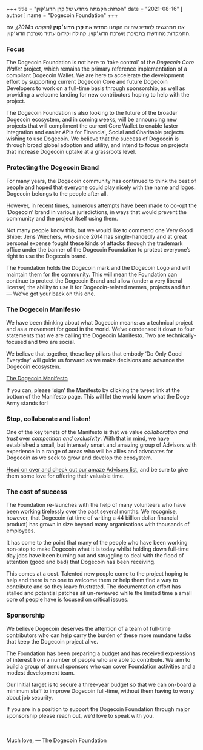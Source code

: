 +++
title = "הכרזה: הקמתה מחדש של קרן הדוג׳קוין"
date = "2021-08-16"
[ author ]
  name = "Dogecoin Foundation"
+++

אנו מתרגשים להודיע שהיום הקמנו מחדש את **קרן הדוג׳קוין** *(הוקמה ב2014)*, עם התמקדות מחודשת בתמיכת מערכת הדוג׳קוין, קהילה וקידום עתיד מערכת הדוג׳קוין.
### Focus

The Dogecoin Foundation is not here to ‘take control’ of the *Dogecoin Core Wallet* project, which remains the primary reference implementation of a compliant Dogecoin Wallet. We are here to accelerate the development effort by supporting current Dogecoin Core and future Dogecoin Developers to work on a full-time basis through sponsorship, as well as providing a welcome landing for new contributors hoping to help with the project.

The Dogecoin Foundation is also looking to the future of the broader Dogecoin ecosystem, and in coming weeks, will be announcing new projects that will compliment the current Core Wallet to enable faster integration and easier APIs for Financial, Social and Charitable projects wishing to use Dogecoin. We believe that the success of Dogecoin is through broad global adoption and utility, and intend to focus on projects that increase Dogecoin uptake at a grassroots level.

### Protecting the Dogecoin Brand

For many years, the Dogecoin community has continued to think the best of people and hoped that everyone could play nicely with the name and logos. Dogecoin belongs to the people after all.

However, in recent times, numerous attempts have been made to co-opt the 'Dogecoin' brand in various jurisdictions, in ways that would prevent the community and the project itself using them.

Not many people know this, but we would like to commend one Very Good Shibe: Jens Wiechers, who since 2014 has single-handedly and at great personal expense fought these kinds of attacks through the trademark office under the banner of the Dogecoin Foundation to protect everyone’s right to use the Dogecoin brand. 

The Foundation holds the Dogecoin mark and the Dogecoin Logo and will maintain them for the community. This will mean the Foundation can continue to protect the Dogecoin Brand and allow (under a very liberal license) the ability to use it for Dogecoin-related memes, projects and fun. — We’ve got your back on this one.

### The Dogecoin Manifesto

We have been thinking about what Dogecoin means: as a technical project and as a movement for good in the world. We’ve condensed it down to four statements that we are calling the Dogecoin Manifesto. Two are technically-focused and two are social.

We believe that together, these key pillars that embody ‘Do Only Good Everyday’ will guide us forward as we make decisions and advance the Dogecoin ecosystem.

[The Dogecoin Manifesto](/manifesto)

If you can, please ‘sign’ the Manifesto by clicking the tweet link at the bottom of the Manifesto page. This will let the world know what the Doge Army stands for!

### Stop, collaborate and listen!

One of the key tenets of the Manifesto is that we value *collaboration and trust* over *competition and exclusivity*. With that in mind, we have established a small, but intensely smart and amazing group of Advisors with experience in a range of areas who will be allies and advocates for Dogecoin as we seek to grow and develop the ecosystem.

[Head on over and check out our amaze Advisors list](/about), and be sure to give them some love for offering their valuable time.

### The cost of success

The Foundation re-launches with the help of many volunteers who have been working tirelessly over the past several months. We recognise, however, that Dogecoin (at time of writing a 44 billion dollar financial product) has grown in size beyond many organisations with thousands of employees.

It has come to the point that many of the people who have been working non-stop to make Dogecoin what it is today whilst holding down full-time day jobs have been burning out and struggling to deal with the flood of attention (good and bad) that Dogecoin has been receiving.

This comes at a cost. Talented new people come to the project hoping to help and there is no one to welcome them or help them find a way to contribute and so they leave frustrated. The documentation effort has stalled and potential patches sit un-reviewed while the limited time a small core of people have is focused on critical issues.

### Sponsorship

We believe Dogecoin deserves the attention of a team of full-time contributors who can help carry the burden of these more mundane tasks that keep the Dogecoin project alive.

The Foundation has been preparing a budget and has received expressions of interest from a number of people who are able to contribute. We aim to build a group of annual sponsors who can cover Foundation activities and a modest development team.

Our Initial target is to secure a three-year budget so that we can on-board a minimum staff to improve Dogecoin full-time, without them having to worry about job security.

If you are in a position to support the Dogecoin Foundation through major sponsorship please reach out, we’d love to speak with you.

</br></br>
Much love,  — The Dogecoin Foundation
</br></br>
